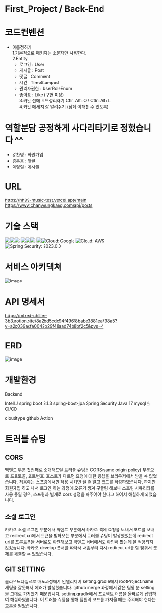 # First_Project / Back-End
# 코드컨벤션
 - 이름정하기  
   1.기본적으로 패키지는 소문자만 사용한다.  
   2.Entity
   - 로그인 : User  
   - 게시글 : Post  
   - 댓글 : Comment  
   - 시간 : TimeStamped  
   - 관리자권한 : UserRoleEnum  
   - 좋아요 : Like (구현 미정)  
   3.커밋 전에 코드정리하기 Ctlr+Alt+O / Ctlr+Alt+L  
   4.커밋 메세지 잘 알려주기  (남이 이해할 수 있도록)
# 역할분담 공정하게 사다리타기로 정했습니다 ^^
 - 강찬영 : 회원가입
 - 김우응 : 댓글
 - 이형철 : 게시물

# URL
https://hh99-music-test.vercel.app/main
https://www.chanyoungkang.com/api/posts

# 기술 스택 
<img src="https://img.shields.io/badge/java-007396?style=for-the-badge&logo=java&logoColor=white"><img src="https://img.shields.io/badge/mysql-4479A1?style=for-the-badge&logo=mysql&logoColor=white"><img src="https://img.shields.io/badge/springboot-6DB33F?style=for-the-badge&logo=springboot&logoColor=white">
<img src="https://img.shields.io/badge/github-181717?style=for-the-badge&logo=github&logoColor=white"><img src="https://img.shields.io/badge/git-F05032?style=for-the-badge&logo=git&logoColor=white"><img src="https://img.shields.io/badge/gradle-02303A?style=for-the-badge&logo=gradle&logoColor=white">
<img src="https://img.shields.io/badge/apache tomcat-F8DC75?style=for-the-badge&logo=apachetomcat&logoColor=white"><img src="https://img.shields.io/badge/Cloud-Google-blue.svg?style=for-the-badge&logo=Google Cloud Platform" alt="Cloud: Google">
  <img src="https://img.shields.io/badge/Cloud-AWS-9cf.svg?style=for-the-badge&logo=Amazon Web Services" alt="Cloud: AWS">  <img src="https://img.shields.io/badge/Spring Security-2023.0.0-orange.svg?style=for-the-badge&logo=Spring Security" alt="Spring Security: 2023.0.0">


# 서비스 아키텍쳐
![image](https://github.com/CHANYOUNGKANG/blog/assets/140377196/f74387e0-e51e-4087-8381-2161636d2e0d)

# API 명세서
https://mixed-chiller-3b3.notion.site/8a2bd5cdc94f496f8babe3881ea798a5?v=a2c039acfa0042b29f48aad74b8bf2c5&pvs=4

# ERD
![image](https://github.com/CHANYOUNGKANG/myselectshop/assets/140377196/9bb309e8-d8c7-4290-80f7-41da012578a3)

# 개발환경

Backend

IntelliJ
spring boot 3.1.3
spring-boot-jpa
Spring Security
Java 17
mysql
🖱CI/CD

cloudtype
github Action



# 트러블 슈팅

## CORS

백엔드 부분 첫번째로 소개해드릴 트러블 슈팅은 CORS(same origin policy) 부분으로
프로토콜, 포트번호, 호스트가 다르면 요청에 대한 응답을 브라우저에서 받을 수 없었습니다. 처음에는 스프링에서만 적용 시키면 될 줄 알고 코드를 작성하였습니다, 하지만 회원가입 하고 나서 로그인 하는 과정에 오류가 생겨 구글링 해보니 스프링 시큐리티를 사용 중일 경우, 스프링과 별개로 cors 설정을 해주어야 한다고 하여서 해결하게 되었습니다.

## 소셜 로그인

카카오 소셜 로그인 부분에서 백엔드 부분에서 카카오 측에 요청을 보내서 코드를 보내고
redirect uri에서 토큰을 받아오는 부분에서 트러블 슈팅이 발생했었는데 redirect uri를 프론트분들 서버로도 확인해보고 백엔드 서버에서도 확인해 봤는데 잘 적용되지 않았습니다.
카카오 develop 문서를 따라서 처음부터 다시 redirect uri를 잘 맞춰서 문제를 해결할 수 있었습니다.

## GIT SETTING

클라우드타입으로 배포과정에서 인텔리제이 setting.gradle에서 rootProject.name 세팅을 잘못해서 에러가 발생했습니다. github merge 과정에서 같은 팀원 분 setting을 그대로 가져왔기 때문입니다.
setting.gradle에서 프로젝트 이름을 올바르게 삽입하여 해결하였습니다. 이 트러블 슈팅을 통해 팀원의 코드를 가져올 때는 주의해야 한다는 교훈을 얻었습니다. 








